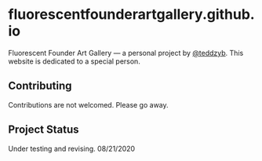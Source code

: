 # fluorescentfounderartgallery.github.io

Fluorescent Founder Art Gallery — a personal project by [@teddzyb](https://github.com/teddzyb). This website is dedicated to a special person.

## Contributing

Contributions are not welcomed. Please go away.

## Project Status

Under testing and revising. 08/21/2020
